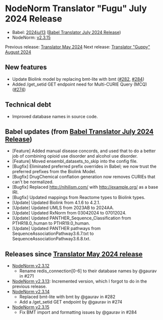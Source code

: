 # NodeNorm Translator "Fugu" July 2024 Release
- Babel: [2024jul13](https://stars.renci.org/var/babel_outputs/2024jul13/)
  ([Babel Translator July 2024 Release](https://github.com/TranslatorSRI/Babel/blob/master/releases/TranslatorFuguJuly2024.md))
- NodeNorm: [v2.3.15](https://github.com/TranslatorSRI/NodeNormalization/releases/tag/v2.3.15)

Previous release: [Translator May 2024](./TranslatorMay2024.md)
Next release: [Translator "Guppy" August 2024](./TranslatorGuppyAugust2024.md)

## New features
* Update Biolink model by replacing bmt-lite with bmt ([#282](https://github.com/TranslatorSRI/NodeNormalization/pull/282),
  [#284](https://github.com/TranslatorSRI/NodeNormalization/pull/284))
* Added /get_setid GET endpoint need for Multi-CURIE Query (MCQ)  ([#274](https://github.com/TranslatorSRI/NodeNormalization/pull/274))

## Technical debt
* Improved database names in source code.

## Babel updates (from [Babel Translator July 2024 Release](https://github.com/TranslatorSRI/Babel/blob/master/releases/TranslatorFuguJuly2024.md))
* [Feature] Added manual disease concords, and used that to do a better job of combining opioid use disorder and alcohol use disorder.
* [Feature] Moved ensembl_datasets_to_skip into the config file.
* [Bugfix] Eliminated preferred prefix overrides in Babel; we now trust the preferred prefixes from the Biolink Model.
* [Bugfix] DrugChemical conflation generation now removes CURIEs that can't be normalized.
* [Bugfix] Replaced http://nihilism.com/ with http://example.org/ as a base IRI.
* [Bugfix] Updated mappings from Reactome types to Biolink types.
* [Update] Updated Biolink from 4.1.6 to 4.2.1.
* [Update] Updated UMLS from 2023AB to 2024AA.
* [Update] Updated RxNorm from 03042024 to 07012024.
* [Update] Updated PANTHER_Sequence_Classification from PTHR18.0_human to PTHR19.0_human.
* [Update] Updated PANTHER pathways from SequenceAssociationPathway3.6.7.txt to SequenceAssociationPathway3.6.8.txt.

## Releases since [Translator May 2024 release](TranslatorMay2024.md)
* [NodeNorm v2.3.12](https://github.com/TranslatorSRI/NodeNormalization/releases/tag/v2.3.12)
  * Rename redis_connection[0-6] to their database names by @gaurav in #271
* [NodeNorm v2.3.13](https://github.com/TranslatorSRI/NodeNormalization/releases/tag/v2.3.13): Incremented version,
  which I forgot to do in the previous release.
* [NodeNorm v2.3.14](https://github.com/TranslatorSRI/NodeNormalization/releases/tag/v2.3.14)
  * Replaced bmt-lite with bmt by @gaurav in #282
  * Add a /get_setid GET endpoint by @gaurav in #274
* [NodeNorm v2.3.15](https://github.com/TranslatorSRI/NodeNormalization/releases/tag/v2.3.15)
  * Fix BMT import and formatting issues by @gaurav in #284
